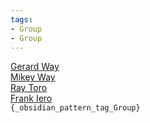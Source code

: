```yaml
---
tags:
- Group
- Group
---
```

   
[Gerard Way](/not_created.md)   
[Mikey Way](/not_created.md)   
[Ray Toro](/not_created.md)   
[Frank Iero](/not_created.md)   
`{_obsidian_pattern_tag_Group}`
